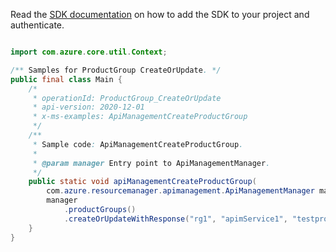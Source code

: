 Read the [SDK documentation](https://github.com/Azure/azure-sdk-for-java/blob/azure-resourcemanager-apimanagement_1.0.0-beta.2/sdk/apimanagement/azure-resourcemanager-apimanagement/README.md) on how to add the SDK to your project and authenticate.

```java

import com.azure.core.util.Context;

/** Samples for ProductGroup CreateOrUpdate. */
public final class Main {
    /*
     * operationId: ProductGroup_CreateOrUpdate
     * api-version: 2020-12-01
     * x-ms-examples: ApiManagementCreateProductGroup
     */
    /**
     * Sample code: ApiManagementCreateProductGroup.
     *
     * @param manager Entry point to ApiManagementManager.
     */
    public static void apiManagementCreateProductGroup(
        com.azure.resourcemanager.apimanagement.ApiManagementManager manager) {
        manager
            .productGroups()
            .createOrUpdateWithResponse("rg1", "apimService1", "testproduct", "templateGroup", Context.NONE);
    }
}
```
